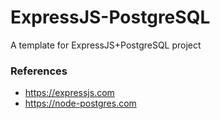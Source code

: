 # ExpressJS-PostgreSQL
A template for ExpressJS+PostgreSQL project

### References
- https://expressjs.com
- https://node-postgres.com